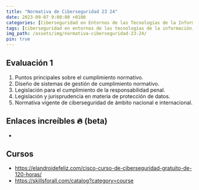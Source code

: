 ```yaml
---
title: "Normativa de Ciberseguridad 23 24"
date: 2023-09-07 9:00:00 +0100
categories: [Ciberseguridad en Entornos de las Tecnologías de la Información, Normativa de Ciberseguridad]
tags: [ciberseguridad en entornos de las tecnologías de la información, normativa de ciberseguridad]
img_path: /assets/img/normativa-ciberseguridad-23-24/
pin: true
---
```


## Evaluación 1

1. Puntos principales sobre el cumplimiento normativo.
2. Diseño de sistemas de gestión de cumplimiento normativo.
3. Legislación para el cumplimiento de la responsabilidad penal.
4. Legislación y jurisprudencia en materia de protección de datos.
5. Normativa vigente de ciberseguridad de ámbito nacional e internacional.

## Enlaces increíbles 🔥 (beta)

- 

## Cursos

- <https://elandroidefeliz.com/cisco-curso-de-ciberseguridad-gratuito-de-120-horas/>
- <https://skillsforall.com/catalog?category=course>
